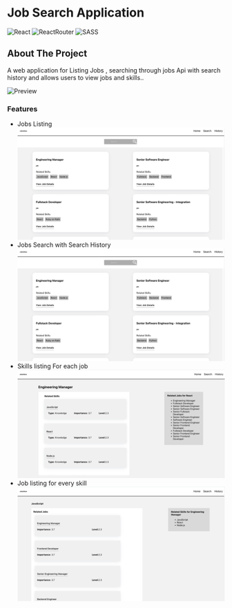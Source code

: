 # Job Search Application

<div id="top"></div>

![React](https://img.shields.io/badge/React-20232A?style=for-the-badge&logo=react&logoColor=61DAFB)
![ReactRouter](https://img.shields.io/badge/React_Router-CA4245?style=for-the-badge&logo=react-router&logoColor=white)
![SASS](https://img.shields.io/badge/Sass-CC6699?style=for-the-badge&logo=sass&logoColor=white)

## About The Project

A web application for Listing Jobs , searching through jobs Api with search history and allows users to view jobs and skills..

![Preview](./src/data/preview/1.png)

### Features

- Jobs Listing
  ![Preview](./src/assets/data/home.jpeg)
-  Jobs Search with Search History
  ![Preview](./src/assets/data/home.jpeg)
- Skills listing For each job 
  ![Preview](./src/assets/data/skilldetails.jpeg)
- Job listing for every skill
  ![Preview](./src/assets/data/jobdetails.jpeg)
